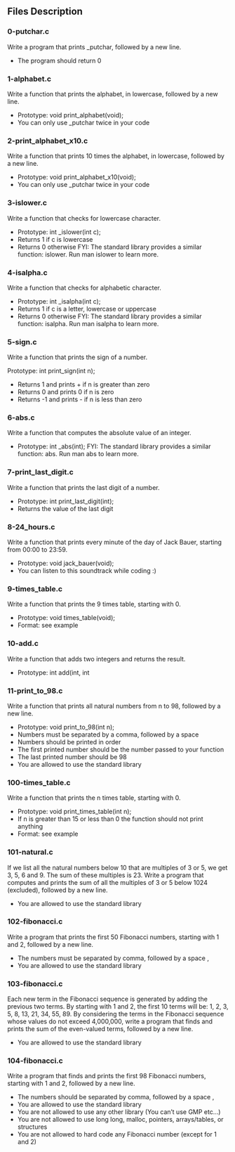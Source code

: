 ## Files Description

### 0-putchar.c
Write a program that prints _putchar, followed by a new line.

- The program should return 0

### 1-alphabet.c
Write a function that prints the alphabet, in lowercase, followed by a new line.

- Prototype: void print_alphabet(void);
- You can only use _putchar twice in your code

### 2-print_alphabet_x10.c
Write a function that prints 10 times the alphabet, in lowercase, followed by a new line.

- Prototype: void print_alphabet_x10(void);
- You can only use _putchar twice in your code

### 3-islower.c
Write a function that checks for lowercase character.

- Prototype: int _islower(int c);
- Returns 1 if c is lowercase
- Returns 0 otherwise
FYI: The standard library provides a similar function: islower. Run man islower to learn more.

### 4-isalpha.c
Write a function that checks for alphabetic character.

- Prototype: int _isalpha(int c);
- Returns 1 if c is a letter, lowercase or uppercase
- Returns 0 otherwise
FYI: The standard library provides a similar function: isalpha. Run man isalpha to learn more.

### 5-sign.c
Write a function that prints the sign of a number.

Prototype: int print_sign(int n);
- Returns 1 and prints + if n is greater than zero
- Returns 0 and prints 0 if n is zero
- Returns -1 and prints - if n is less than zero

### 6-abs.c
Write a function that computes the absolute value of an integer.

- Prototype: int _abs(int);
FYI: The standard library provides a similar function: abs. Run man abs to learn more.

### 7-print_last_digit.c
Write a function that prints the last digit of a number.

- Prototype: int print_last_digit(int);
- Returns the value of the last digit

### 8-24_hours.c
Write a function that prints every minute of the day of Jack Bauer, starting from 00:00 to 23:59.

- Prototype: void jack_bauer(void);
- You can listen to this soundtrack while coding :)

### 9-times_table.c
Write a function that prints the 9 times table, starting with 0.

- Prototype: void times_table(void);
- Format: see example

### 10-add.c
Write a function that adds two integers and returns the result.

- Prototype: int add(int, int

### 11-print_to_98.c
Write a function that prints all natural numbers from n to 98, followed by a new line.

- Prototype: void print_to_98(int n);
- Numbers must be separated by a comma, followed by a space
- Numbers should be printed in order
- The first printed number should be the number passed to your function
- The last printed number should be 98
- You are allowed to use the standard library

### 100-times_table.c
Write a function that prints the n times table, starting with 0.

- Prototype: void print_times_table(int n);
- If n is greater than 15 or less than 0 the function should not print anything
- Format: see example

### 101-natural.c
If we list all the natural numbers below 10 that are multiples of 3 or 5, we get 3, 5, 6 and 9. The sum of these multiples is 23. Write a program that computes and prints the sum of all the multiples of 3 or 5 below 1024 (excluded), followed by a new line.

- You are allowed to use the standard library

### 102-fibonacci.c
Write a program that prints the first 50 Fibonacci numbers, starting with 1 and 2, followed by a new line.

- The numbers must be separated by comma, followed by a space , 
- You are allowed to use the standard library

### 103-fibonacci.c
Each new term in the Fibonacci sequence is generated by adding the previous two terms. By starting with 1 and 2, the first 10 terms will be: 1, 2, 3, 5, 8, 13, 21, 34, 55, 89. By considering the terms in the Fibonacci sequence whose values do not exceed 4,000,000, write a program that finds and prints the sum of the even-valued terms, followed by a new line.

- You are allowed to use the standard library

### 104-fibonacci.c
Write a program that finds and prints the first 98 Fibonacci numbers, starting with 1 and 2, followed by a new line.

- The numbers should be separated by comma, followed by a space ,
- You are allowed to use the standard library
- You are not allowed to use any other library (You can’t use GMP etc…)
- You are not allowed to use long long, malloc, pointers, arrays/tables, or structures
- You are not allowed to hard code any Fibonacci number (except for 1 and 2)

